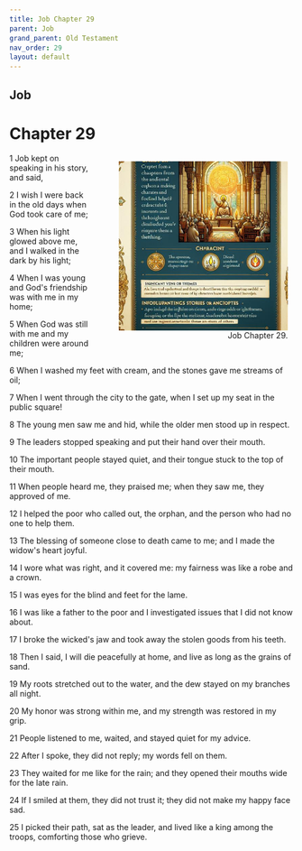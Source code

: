 ```yaml
---
title: Job Chapter 29
parent: Job
grand_parent: Old Testament
nav_order: 29
layout: default
---
```


## Job

# Chapter 29

<figure style="float: right; margin-right: 10px;">
    <img src="/assets/Image/Job/500/29.jpg" alt="Job Chapter 29" style="width: 300px; height: 300px; float: right;padding-left: 10px;"/>
    <figcaption style="clear: both;text-align: right;">Job Chapter 29.</figcaption>
</figure>
1 Job kept on speaking in his story, and said,

2 I wish I were back in the old days when God took care of me;

3 When his light glowed above me, and I walked in the dark by his light;

4 When I was young and God's friendship was with me in my home;

5 When God was still with me and my children were around me;

6 When I washed my feet with cream, and the stones gave me streams of oil;

7 When I went through the city to the gate, when I set up my seat in the public square!

8 The young men saw me and hid, while the older men stood up in respect.

9 The leaders stopped speaking and put their hand over their mouth.

10 The important people stayed quiet, and their tongue stuck to the top of their mouth.

11 When people heard me, they praised me; when they saw me, they approved of me.

12 I helped the poor who called out, the orphan, and the person who had no one to help them.

13 The blessing of someone close to death came to me; and I made the widow's heart joyful.

14 I wore what was right, and it covered me: my fairness was like a robe and a crown.

15 I was eyes for the blind and feet for the lame.

16 I was like a father to the poor and I investigated issues that I did not know about.

17 I broke the wicked's jaw and took away the stolen goods from his teeth.

18 Then I said, I will die peacefully at home, and live as long as the grains of sand.

19 My roots stretched out to the water, and the dew stayed on my branches all night.

20 My honor was strong within me, and my strength was restored in my grip.

21 People listened to me, waited, and stayed quiet for my advice.

22 After I spoke, they did not reply; my words fell on them.

23 They waited for me like for the rain; and they opened their mouths wide for the late rain.

24 If I smiled at them, they did not trust it; they did not make my happy face sad.

25 I picked their path, sat as the leader, and lived like a king among the troops, comforting those who grieve.


